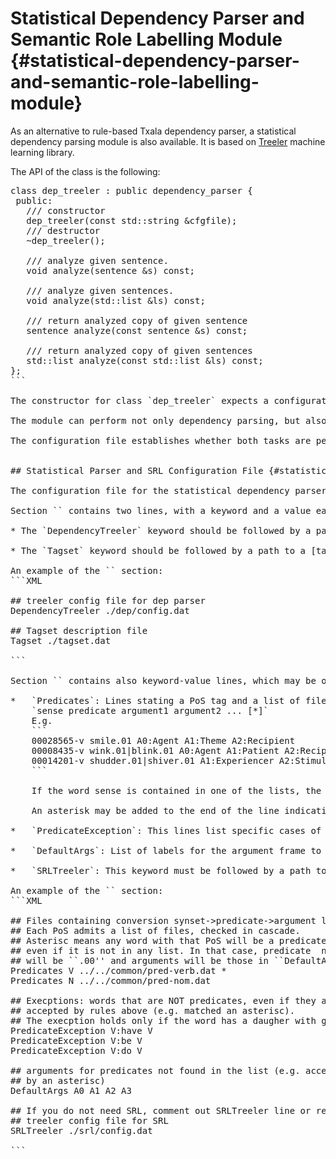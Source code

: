 
# Statistical Dependency Parser and Semantic Role Labelling Module {#statistical-dependency-parser-and-semantic-role-labelling-module}

As an alternative to rule-based Txala dependency parser, a statistical dependency parsing module is also available. 
It is based on [Treeler](http://devel.cpl.upc.edu/treeler) machine learning library.

The API of the class is the following:

<pre>class dep_treeler : public dependency_parser {
 public:   
   /// constructor
   dep_treeler(const std::string &cfgfile);
   /// destructor
   ~dep_treeler();

   /// analyze given sentence.
   void analyze(sentence &s) const;

   /// analyze given sentences.
   void analyze(std::list<sentence> &ls) const;

   /// return analyzed copy of given sentence
   sentence analyze(const sentence &s) const;

   /// return analyzed copy of given sentences
   std::list<sentence> analyze(const std::list<sentence> &ls) const;
};
```

The constructor for class `dep_treeler` expects a configuration file with the contents described below.

The module can perform not only dependency parsing, but also semantic role labelling (SRL) if it has been trained to do so.

The configuration file establishes whether both tasks are performed, or just dependency parsing.


## Statistical Parser and SRL Configuration File {#statistical-parser-and-srl-configuration-file}

The configuration file for the statistical dependency parser and semantic role labelling module has two main sections: `<Dependencies>` and `<SRL>`. Each section establishes the configuration and parameters of the corresponding subtask. Section `<Dependencies>` is required, but section `<SRL>` may be ommitted if no SRL is required.

Section `<Dependencies>` contains two lines, with a keyword and a value each:

* The `DependencyTreeler` keyword should be followed by a path to a Treeler configuration file with the dependency parsing model to use. The path may be either absolute or relative to the Statistical Parser and SRL configuration file.

* The `Tagset` keyword should be followed by a path to a [tagset definition](tagset.md) file which will be used to convert the input PoS tags to the short versions and MSD features expected by the Treeler model.

An example of the `<Dependencies>` section:
```XML
<Dependencies>
## treeler config file for dep parser
DependencyTreeler ./dep/config.dat

## Tagset description file
Tagset ./tagset.dat
</Dependencies>
```

Section `<SRL>` contains also keyword-value lines, which may be of 4 different types:

*   `Predicates`: Lines stating a PoS tag and a list of files containing lines with the format:  
    `sense predicate argument1 argument2 ... [*]`  
    E.g.
    ```
    00028565-v smile.01 A0:Agent A1:Theme A2:Recipient
    00008435-v wink.01|blink.01 A0:Agent A1:Patient A2:Recipient A3:Theme
    00014201-v shudder.01|shiver.01 A1:Experiencer A2:Stimulus
    ```

    If the word sense is contained in one of the lists, the word is considered as a predicate for SRL, and its sense number and argument pattern are retrieved from the list. 

    An asterisk may be added to the end of the line indicating that words not found in any list, but with the appropriate PoS, should be considered predicates too.

*   `PredicateException`: This lines list specific cases of words that should not be considered predicates, even if they satisfy some of the conditions of a `Predicates` line. An additional PoS may be added, meaning that the exception holds only if the target word has a dependant with that PoS. This is typically used to exclude auxiliary verbs from being considered predicates (e.g. if there is a `Predicates` rule that would consider any verb as a predicate, auxiliary verbs that have another verb as dependant are not to be considered as predicates).

*   `DefaultArgs`: List of labels for the argument frame to be used for predicates not found in any list (but considered predicates because some `Predicates` line had an asterisk).

*   `SRLTreeler`: This keyword must be followed by a path to a Treeler configuration file with the SRL model to use. The path may be either absolute or relative to the Statistical Parser and SRL configuration file.

An example of the `<SRL>` section:
```XML
<SRL>
## Files containing conversion synset->predicate->argument list
## Each PoS admits a list of files, checked in cascade.
## Asterisc means any word with that PoS will be a predicate, 
## even if it is not in any list. In that case, predicate  number 
## will be ``.00'' and arguments will be those in ``DefaultArgs''
Predicates V ../../common/pred-verb.dat *
Predicates N ../../common/pred-nom.dat

## Execptions: words that are NOT predicates, even if they are 
## accepted by rules above (e.g. matched an asterisc). 
## The execption holds only if the word has a daugher with given PoS.
PredicateException V:have V
PredicateException V:be V
PredicateException V:do V

## arguments for predicates not found in the list (e.g. accepted
## by an asterisc)
DefaultArgs A0 A1 A2 A3

## If you do not need SRL, comment out SRLTreeler line or remove section <SRL>
## treeler config file for SRL
SRLTreeler ./srl/config.dat
</SRL>
```
